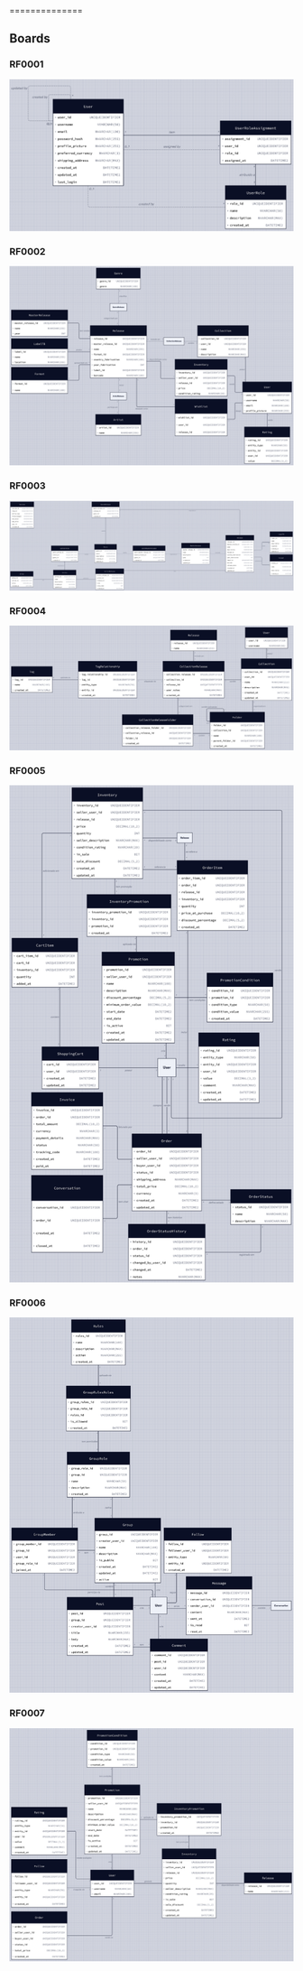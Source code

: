
==============

Boards
--------------

### RF0001
<img src="./RF0001.png" />

### RF0002
<img src="./RF0002.png" />

### RF0003
<img src="./RF0003.png" />

### RF0004
<img src="./RF0004.png" />

### RF0005
<img src="./RF0005.png" />

### RF0006
<img src="./RF0006.png" />

### RF0007
<img src="./RF0007.png" />

